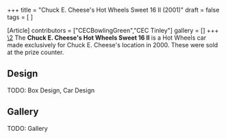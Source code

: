 +++
title = "Chuck E. Cheese's Hot Wheels Sweet 16 II (2001)"
draft = false
tags = [ ]

[Article]
contributors = ["CECBowlingGreen","CEC Tinley"]
gallery = []
+++
[\2](\1)
The **Chuck E. Cheese's Hot Wheels Sweet 16 II** is a Hot Wheels car made exclusively for Chuck E. Cheese's location in 2000. These were sold at the prize counter.

##  Design ## 
TODO: Box Design, Car Design

##  Gallery ## 
TODO: Gallery